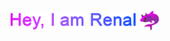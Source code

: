 <h1 id="header" align="center"> <img src="https://github.com/JoKeRooo7/JoKeRooo7/raw/develop/gift/my_name.gif" alt="your_gif" width="200" height="28">
<img src="https://github.com/JoKeRooo7/JoKeRooo7/blob/develop/image/devil_shark.png" alt="emoji_cat_in_shark" width="32" height="32" ></h1>



